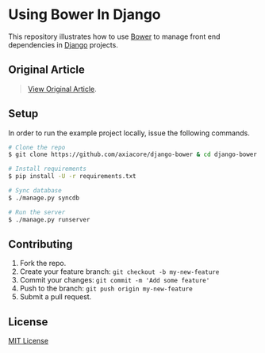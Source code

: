 Using Bower In Django
=======================

This repository illustrates how to use [Bower](http://bower.io/) to manage front end dependencies in [Django](https://www.djangoproject.com/) projects.

## Original Article
> [View Original Article](http://axiacore.com/blog/effective-dependency-management-django-using-bower).

## Setup

In order to run the example project locally, issue the following commands.

```bash
# Clone the repo
$ git clone https://github.com/axiacore/django-bower & cd django-bower

# Install requirements
$ pip install -U -r requirements.txt

# Sync database
$ ./manage.py syncdb

# Run the server
$ ./manage.py runserver
```

## Contributing

1. Fork the repo.
2. Create your feature branch: `git checkout -b my-new-feature`
3. Commit your changes: `git commit -m 'Add some feature'`
4. Push to the branch: `git push origin my-new-feature`
5. Submit a pull request.

## License
[MIT License](http://opensource.org/licenses/MIT)